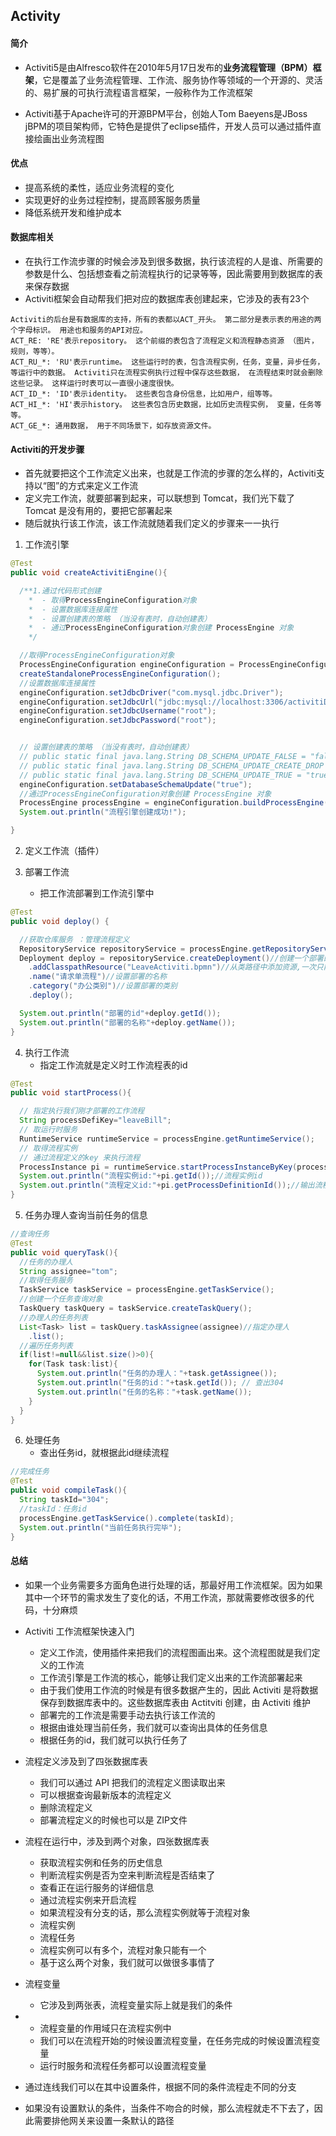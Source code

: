 ## Activity

#### 简介

- Activiti5是由Alfresco软件在2010年5月17日发布的**业务流程管理（BPM）框架**，它是覆盖了业务流程管理、工作流、服务协作等领域的一个开源的、灵活的、易扩展的可执行流程语言框架，一般称作为工作流框架

- Activiti基于Apache许可的开源BPM平台，创始人Tom Baeyens是JBoss jBPM的项目架构师，它特色是提供了eclipse插件，开发人员可以通过插件直接绘画出业务流程图



#### 优点

- 提高系统的柔性，适应业务流程的变化
- 实现更好的业务过程控制，提高顾客服务质量
- 降低系统开发和维护成本



#### 数据库相关

- 在执行工作流步骤的时候会涉及到很多数据，执行该流程的人是谁、所需要的参数是什么、包括想查看之前流程执行的记录等等，因此需要用到数据库的表来保存数据
- Activiti框架会自动帮我们把对应的数据库表创建起来，它涉及的表有23个

```
Activiti的后台是有数据库的支持，所有的表都以ACT_开头。 第二部分是表示表的用途的两个字母标识。 用途也和服务的API对应。
ACT_RE: 'RE'表示repository。 这个前缀的表包含了流程定义和流程静态资源 （图片，规则，等等）。
ACT_RU_*: 'RU'表示runtime。 这些运行时的表，包含流程实例，任务，变量，异步任务，等运行中的数据。 Activiti只在流程实例执行过程中保存这些数据， 在流程结束时就会删除这些记录。 这样运行时表可以一直很小速度很快。
ACT_ID_*: 'ID'表示identity。 这些表包含身份信息，比如用户，组等等。
ACT_HI_*: 'HI'表示history。 这些表包含历史数据，比如历史流程实例， 变量，任务等等。
ACT_GE_*: 通用数据， 用于不同场景下，如存放资源文件。
```



#### Activiti的开发步骤

- 首先就要把这个工作流定义出来，也就是工作流的步骤的怎么样的，Activiti支持以“图”的方式来定义工作流
- 定义完工作流，就要部署到起来，可以联想到 Tomcat，我们光下载了 Tomcat 是没有用的，要把它部署起来
- 随后就执行该工作流，该工作流就随着我们定义的步骤来一一执行



1. 工作流引擎

```java
@Test
public void createActivitiEngine(){

  /**1.通过代码形式创建
    *  - 取得ProcessEngineConfiguration对象
    *  - 设置数据库连接属性
    *  - 设置创建表的策略 （当没有表时，自动创建表）
    *  - 通过ProcessEngineConfiguration对象创建 ProcessEngine 对象
    */

  //取得ProcessEngineConfiguration对象
  ProcessEngineConfiguration engineConfiguration = ProcessEngineConfiguration.
  createStandaloneProcessEngineConfiguration();
  //设置数据库连接属性
  engineConfiguration.setJdbcDriver("com.mysql.jdbc.Driver");
  engineConfiguration.setJdbcUrl("jdbc:mysql://localhost:3306/activitiDB?createDatabaseIfNotExist=true" + "&useUnicode=true&characterEncoding=utf8");
  engineConfiguration.setJdbcUsername("root");
  engineConfiguration.setJdbcPassword("root");


  // 设置创建表的策略 （当没有表时，自动创建表）
  // public static final java.lang.String DB_SCHEMA_UPDATE_FALSE = "false";//不会自动创建表，没有表，则抛异常
  // public static final java.lang.String DB_SCHEMA_UPDATE_CREATE_DROP = "create-drop";//先删除，再创建表
  // public static final java.lang.String DB_SCHEMA_UPDATE_TRUE = "true";//假如没有表，则自动创建
  engineConfiguration.setDatabaseSchemaUpdate("true");
  //通过ProcessEngineConfiguration对象创建 ProcessEngine 对象
  ProcessEngine processEngine = engineConfiguration.buildProcessEngine();
  System.out.println("流程引擎创建成功!");

}
```

2. 定义工作流（插件）

3. 部署工作流
   - 把工作流部署到工作流引擎中

```java
@Test
public void deploy() {

  //获取仓库服务 ：管理流程定义
  RepositoryService repositoryService = processEngine.getRepositoryService();
  Deployment deploy = repositoryService.createDeployment()//创建一个部署的构建器
    .addClasspathResource("LeaveActiviti.bpmn")//从类路径中添加资源,一次只能添加一个资源
    .name("请求单流程")//设置部署的名称
    .category("办公类别")//设置部署的类别
    .deploy();

  System.out.println("部署的id"+deploy.getId());
  System.out.println("部署的名称"+deploy.getName());
}
```

4. 执行工作流
   - 指定工作流就是定义时工作流程表的id

```java
@Test
public void startProcess(){

  // 指定执行我们刚才部署的工作流程
  String processDefiKey="leaveBill";
  // 取运行时服务
  RuntimeService runtimeService = processEngine.getRuntimeService();
  // 取得流程实例
  // 通过流程定义的key 来执行流程
  ProcessInstance pi = runtimeService.startProcessInstanceByKey(processDefiKey);
  System.out.println("流程实例id:"+pi.getId());//流程实例id
  System.out.println("流程定义id:"+pi.getProcessDefinitionId());//输出流程定义的id
}
```

5. 任务办理人查询当前任务的信息

```java
//查询任务
@Test
public void queryTask(){
  //任务的办理人
  String assignee="tom";
  //取得任务服务
  TaskService taskService = processEngine.getTaskService();
  //创建一个任务查询对象
  TaskQuery taskQuery = taskService.createTaskQuery();
  //办理人的任务列表
  List<Task> list = taskQuery.taskAssignee(assignee)//指定办理人
    .list();
  //遍历任务列表
  if(list!=null&&list.size()>0){
    for(Task task:list){
      System.out.println("任务的办理人："+task.getAssignee());
      System.out.println("任务的id："+task.getId()); // 查出304
      System.out.println("任务的名称："+task.getName());
    }
  }
}
```

6. 处理任务
   - 查出任务id，就根据此id继续流程

```java
//完成任务
@Test
public void compileTask(){
  String taskId="304";
  //taskId：任务id
  processEngine.getTaskService().complete(taskId);
  System.out.println("当前任务执行完毕");
}
```



#### 总结

- 如果一个业务需要多方面角色进行处理的话，那最好用工作流框架。因为如果其中一个环节的需求发生了变化的话，不用工作流，那就需要修改很多的代码，十分麻烦

- Activiti 工作流框架快速入门

  - 定义工作流，使用插件来把我们的流程图画出来。这个流程图就是我们定义的工作流
  - 工作流引擎是工作流的核心，能够让我们定义出来的工作流部署起来
  - 由于我们使用工作流的时候是有很多数据产生的，因此 Activiti 是将数据保存到数据库表中的。这些数据库表由 Actitviti 创建，由 Activiti 维护
  - 部署完的工作流是需要手动去执行该工作流的
  - 根据由谁处理当前任务，我们就可以查询出具体的任务信息
  - 根据任务的id，我们就可以执行任务了

- 流程定义涉及到了四张数据库表

  - 我们可以通过 API 把我们的流程定义图读取出来
  - 可以根据查询最新版本的流程定义
  - 删除流程定义
  - 部署流程定义的时候也可以是 ZIP文件

- 流程在运行中，涉及到两个对象，四张数据库表

  - 获取流程实例和任务的历史信息
  - 判断流程实例是否为空来判断流程是否结束了
  - 查看正在运行服务的详细信息
  - 通过流程实例来开启流程
  - 如果流程没有分支的话，那么流程实例就等于流程对象
  - 流程实例
  - 流程任务
  - 流程实例可以有多个，流程对象只能有一个
  - 基于这么两个对象，我们就可以做很多事情了

- 流程变量

  - 它涉及到两张表，流程变量实际上就是我们的条件

- - 流程变量的作用域只在流程实例中
  - 我们可以在流程开始的时候设置流程变量，在任务完成的时候设置流程变量
  - 运行时服务和流程任务都可以设置流程变量

- 通过连线我们可以在其中设置条件，根据不同的条件流程走不同的分支

- 如果没有设置默认的条件，当条件不吻合的时候，那么流程就走不下去了，因此需要排他网关来设置一条默认的路径

